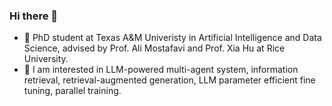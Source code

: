 ### Hi there 👋

- 🔭 PhD student at Texas A&M Univeristy in Artificial Intelligence and Data Science, advised by Prof. Ali Mostafavi and Prof. Xia Hu at Rice University.
- 🌱 I am interested in LLM-powered multi-agent system, information retrieval, retrieval-augmented generation, LLM parameter efficient fine tuning, parallel training.
